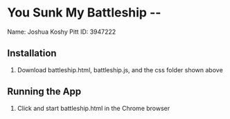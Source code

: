 # You Sunk My Battleship -- <Replace with your name>

Name: Joshua Koshy
Pitt ID: 3947222

## Installation

1. Download battleship.html, battleship.js, and the css folder shown above

## Running the App

1. Click and start battleship.html in the Chrome browser
